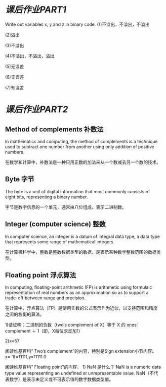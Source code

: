 # *课后作业PART1*
  Write out variables  x, y and z in binary code.
  (1)不溢出，不溢出，不溢出

  (2)溢出

  (3)不溢出

  (4)不溢出，不溢出，溢出

  (5)无误差

  (6)无误差

  (7)有误差

# *课后作业PART2*
## Method of complements 补数法 
In mathematics and computing, the method of complements is a technique used to subtract one number from another using only addition of positive numbers.

在数学和计算中，补数法是一种只用正数的加法来从一个数减去另一个数的技术。

## Byte 字节
The byte is a unit of digital information that most commonly consists of eight bits, representing a binary number.

字节是数字信息的一个单元，通常由八位组成，表示二进制数。

## Integer (computer science) 整数
In computer science, an integer is a datum of integral data type, a data type that represents some range of mathematical integers.
 
在计算机科学中，整数是整数数据类型的数据，是表示某种数学整数范围的数据类型。 

## Floating point 浮点算法
In computing, floating-point arithmetic (FP) is arithmetic using formulaic representation of real numbers as an approximation so as to support a trade-off between range and precision.

在计算中，浮点算法（FP）是使用实数的公式表示作为近似，以支持范围和精度之间的权衡的算法。

1)请证明：二进制的负数（two‘s complement of X）等于 X 的 ones’ complement  ＋ 1（即，X每位求反加1） 

2)x=57

阅读维基百科” Two‘s complement”的内容，特别是Sign extension小节内容。 
x=-1f=11111,y=11111.0

阅读维基百科” Floating point”的内容， 1)   NaN 是什么？
NaN is a numeric data type value representing an undefined or unrepresentable value.
NaN（不代表数字）是表示未定义或不可表示值的数字数据类型值。